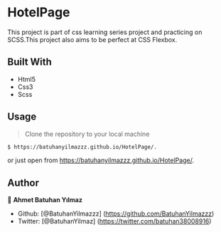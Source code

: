 # HotelPage

This project is part of css learning series project and practicing on SCSS.This project also aims to be perfect at CSS Flexbox.


## Built With

- Html5
- Css3
- Scss


## Usage

> Clone the repository to your local machine

```sh
$ https://batuhanyilmazzz.github.io/HotelPage/.
```
or just open from https://batuhanyilmazzz.github.io/HotelPage/.


## Author

👤 **Ahmet Batuhan Yılmaz**

- Github: [@BatuhanYilmazzz] (https://github.com/BatuhanYilmazzz)
- Twitter: [@BatuhanYilmaz] (https://twitter.com/batuhan38008916)


